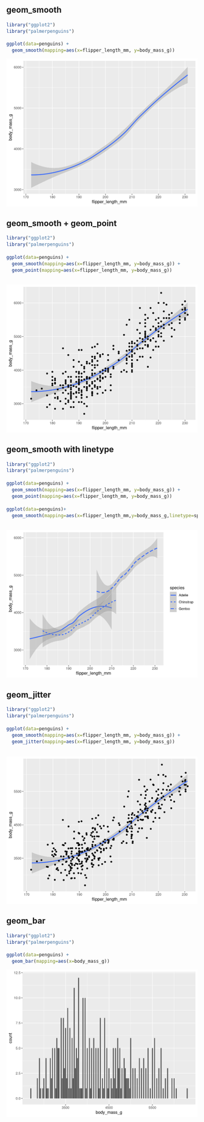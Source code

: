 ## geom_smooth

```R
library("ggplot2")
library("palmerpenguins")

ggplot(data=penguins) +
  geom_smooth(mapping=aes(x=flipper_length_mm, y=body_mass_g))
```
![geom_smooth](https://github.com/yunchenwu1202/hello_R/blob/main/Google%20Course/584f9435-7245-4825-92ec-8eef29399311.png)

## geom_smooth + geom_point
```R
library("ggplot2")
library("palmerpenguins")

ggplot(data=penguins) +
  geom_smooth(mapping=aes(x=flipper_length_mm, y=body_mass_g)) + 
  geom_point(mapping=aes(x=flipper_length_mm, y=body_mass_g))
  
```
![geom_smooth](https://github.com/yunchenwu1202/hello_R/blob/main/Google%20Course/74df5824-1fe0-4cc1-b3aa-cb0a687f3ca5.png)

## geom_smooth with linetype
```R
library("ggplot2")
library("palmerpenguins")

ggplot(data=penguins) +
  geom_smooth(mapping=aes(x=flipper_length_mm, y=body_mass_g)) + 
  geom_point(mapping=aes(x=flipper_length_mm, y=body_mass_g))

ggplot(data=penguins)+
  geom_smooth(mapping=aes(x=flipper_length_mm,y=body_mass_g,linetype=species))
  
```
![geom_smooth with linetype](https://github.com/yunchenwu1202/hello_R/blob/main/Google%20Course/bb9725e9-15d5-4521-9053-d157e7851ee6.png)

## geom_jitter
```R
library("ggplot2")
library("palmerpenguins")

ggplot(data=penguins) +
  geom_smooth(mapping=aes(x=flipper_length_mm, y=body_mass_g)) + 
  geom_jitter(mapping=aes(x=flipper_length_mm, y=body_mass_g))
  
```
![geom_jitter](https://github.com/yunchenwu1202/hello_R/blob/main/Google%20Course/0b323c59-cdb1-4b80-b371-862599cc83c0.png)

## geom_bar
```R
library("ggplot2")
library("palmerpenguins")

ggplot(data=penguins) +
  geom_bar(mapping=aes(x=body_mass_g)) 
```
![geom_bar](https://github.com/yunchenwu1202/hello_R/blob/main/Google%20Course/ff945866-e977-4c4d-99d2-23b0793231a4.png)











